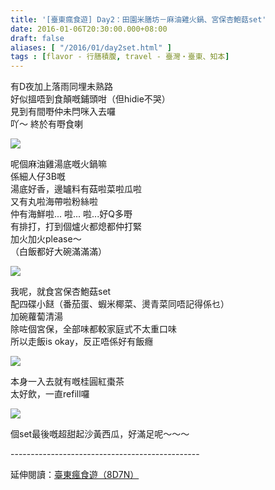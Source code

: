 ```yaml
---
title: '[臺東瘋食遊] Day2：田園米膳坊－麻油雞火鍋、宮保杏鮑菇set'
date: 2016-01-06T20:30:00.000+08:00
draft: false
aliases: [ "/2016/01/day2set.html" ]
tags : [flavor - 行膳積腹, travel - 臺灣・臺東、知本]
---
```


有D夜加上落雨同埋未熟路  
好似搵唔到食顛嘅鋪頭咁（但hidie不哭）  
見到有間嘢仲未閂咪入去囉  
吖～ 終於有嘢食喇  

[![](https://c1.staticflickr.com/9/8663/28897591153_ae2128f35a_z.jpg)](https://c1.staticflickr.com/9/8663/28897591153_ae2128f35a_z.jpg)

呢個麻油雞湯底嘅火鍋嘛  
係細人仔3B嘅  
湯底好香，邊罏料有菇啦菜啦瓜啦  
又有丸啦海帶啦粉絲啦  
仲有海鮮啦... 啦... 啦...好Q多嘢  
有排打，打到個爐火都熄都仲打緊  
加火加火please～  
（白飯都好大碗滿滿滿）  

[![](https://c1.staticflickr.com/9/8118/28897589353_6b44196e27_z.jpg)](https://c1.staticflickr.com/9/8118/28897589353_6b44196e27_z.jpg)

我呢，就食宮保杏鮑菇set  
配四碟小餸（番茄蛋、蝦米椰菜、燙青菜同唔記得係乜）  
加碗蘿蔔清湯  
除咗個宮保，全部味都較家庭式不太重口味  
所以走飯is okay，反正唔係好有飯癮  

[![](https://c1.staticflickr.com/9/8399/29519948805_1e9b77dbbb_z.jpg)](https://c1.staticflickr.com/9/8399/29519948805_1e9b77dbbb_z.jpg)

本身一入去就有嘅桂圓紅棗茶  
太好飲，一直refill囉  

[![](https://c1.staticflickr.com/9/8282/28897589833_2fd76b07fa_z.jpg)](https://c1.staticflickr.com/9/8282/28897589833_2fd76b07fa_z.jpg)

個set最後嘅超甜起沙黃西瓜，好滿足呢～～～  
  
\-----------------------------------------------  
  
延伸閱讀：[臺東瘋食遊（8D7N）](http://www.hidie.net/2016/03/8d7n.html)